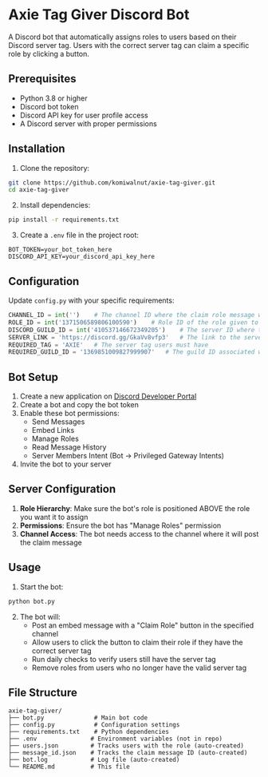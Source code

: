 # Axie Tag Giver Discord Bot

A Discord bot that automatically assigns roles to users based on their Discord server tag. Users with the correct server tag can claim a specific role by clicking a button.

## Prerequisites

- Python 3.8 or higher
- Discord bot token
- Discord API key for user profile access
- A Discord server with proper permissions

## Installation

1. Clone the repository:
```bash
git clone https://github.com/komiwalnut/axie-tag-giver.git
cd axie-tag-giver
```

2. Install dependencies:
```bash
pip install -r requirements.txt
```

3. Create a `.env` file in the project root:
```env
BOT_TOKEN=your_bot_token_here
DISCORD_API_KEY=your_discord_api_key_here
```

## Configuration

Update `config.py` with your specific requirements:
```python
CHANNEL_ID = int('')    # The channel ID where the claim role message will be posted
ROLE_ID = int('1371506589806100590')    # Role ID of the role given to users
DISCORD_GUILD_ID = int('410537146672349205')    # The server ID where the bot is invited
SERVER_LINK = 'https://discord.gg/GkaVv8vfp3'   # The link to the server if the user does not have the correct server tag
REQUIRED_TAG = 'AXIE'   # The server tag users must have
REQUIRED_GUILD_ID = '1369851009827999907'   # The guild ID associated with the server tag
```

## Bot Setup

1. Create a new application on [Discord Developer Portal](https://discord.com/developers/applications)
2. Create a bot and copy the bot token
3. Enable these bot permissions:
   - Send Messages
   - Embed Links
   - Manage Roles
   - Read Message History
   - Server Members Intent (Bot -> Privileged Gateway Intents)
4. Invite the bot to your server

## Server Configuration

1. **Role Hierarchy**: Make sure the bot's role is positioned ABOVE the role you want it to assign
2. **Permissions**: Ensure the bot has "Manage Roles" permission
3. **Channel Access**: The bot needs access to the channel where it will post the claim message

## Usage

1. Start the bot:
```bash
python bot.py
```

2. The bot will:
   - Post an embed message with a "Claim Role" button in the specified channel
   - Allow users to click the button to claim their role if they have the correct server tag
   - Run daily checks to verify users still have the server tag
   - Remove roles from users who no longer have the valid server tag

## File Structure

```
axie-tag-giver/
├── bot.py              # Main bot code
├── config.py           # Configuration settings
├── requirements.txt    # Python dependencies
├── .env               # Environment variables (not in repo)
├── users.json         # Tracks users with the role (auto-created)
├── message_id.json    # Tracks the claim message ID (auto-created)
├── bot.log            # Log file (auto-created)
└── README.md          # This file
```
